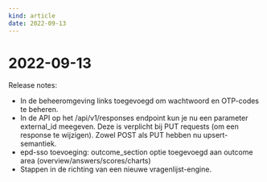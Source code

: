 ```yaml
---
kind: article
date: 2022-09-13
---
```


# 2022-09-13

Release notes:

* In de beheeromgeving links toegevoegd om wachtwoord en OTP-codes te beheren.
* In de API op het /api/v1/responses endpoint kun je nu een parameter external_id meegeven. Deze is verplicht bij PUT requests (om een response te wijzigen). Zowel POST als PUT hebben nu upsert-semantiek.
* epd-sso toevoeging: outcome_section  optie toegevoegd aan outcome area (overview/answers/scores/charts)
* Stappen in de richting van een nieuwe vragenlijst-engine.
